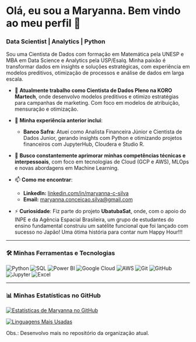 # Olá, eu sou a Maryanna. Bem vindo ao meu perfil 👋

### Data Scientist | Analytics | Python

Sou uma Cientista de Dados com formação em Matemática pela UNESP e MBA em Data Science e Analytics pela USP/Esalq. Minha paixão é transformar dados em insights e soluções estratégicas, com experiência em modelos preditivos, otimização de processos e análise de dados em larga escala.

- 🔭 **Atualmente trabalho como Cientista de Dados Pleno na KORO Martech**, onde desenvolvo modelos preditivos e otimizo estratégias para campanhas de marketing. Com foco em modelos de atribuição, mensuração e otimização.

- 🏢 **Minha experiência anterior inclui**:
    - **Banco Safra**: Atuei como Analista Financeira Júnior e Cientista de Dados Junior, gerando insights com Python e otimizando projetos financeiros com JupyterHub, Cloudera e Studio R.
    
- 🌱 **Busco constantemente aprimorar minhas competências técnicas e interpessoais**, com foco em tecnologias de Cloud (GCP e AWS), MLOps e novas abordagens em Machine Learning.

- 📫 **Como me encontrar**:
    - **LinkedIn:** [linkedin.com/in/maryanna-c-silva](https://www.linkedin.com/in/maryanna-c-silva)
    - **Email:** [maryanna.conceicao.silva@gmail.com](mailto:maryanna.conceicao.silva@gmail.com)

- ⚡ **Curiosidade**: Fiz parte do projeto **UbatubaSat**, onde, com o apoio do INPE e da Agência Espacial Brasileira, um grupo de estudantes do ensino fundamental construiu um satélite funcional que foi lançado com sucesso no Japão! Uma ótima história para contar num Happy Hour!!! 

---

### 🛠️ Minhas Ferramentas e Tecnologias

![Python](https://img.shields.io/badge/Python-3776AB?style=for-the-badge&logo=python&logoColor=white)
![SQL](https://img.shields.io/badge/SQL-4479A1?style=for-the-badge&logo=postgresql&logoColor=white)
![Power BI](https://img.shields.io/badge/Power%20BI-F2C811?style=for-the-badge&logo=powerbi&logoColor=black)
![Google Cloud](https://img.shields.io/badge/Google_Cloud-4285F4?style=for-the-badge&logo=google-cloud&logoColor=white)
![AWS](https://img.shields.io/badge/AWS-232F3E?style=for-the-badge&logo=amazon-aws&logoColor=white)
![Git](https://img.shields.io/badge/GIT-E44C30?style=for-the-badge&logo=git&logoColor=white)
![GitHub](https://img.shields.io/badge/GitHub-100000?style=for-the-badge&logo=github&logoColor=white)
![Jupyter](https://img.shields.io/badge/Jupyter-F37626.svg?&style=for-the-badge&logo=Jupyter&logoColor=white)
![Excel](https://img.shields.io/badge/Excel-217346?style=for-the-badge&logo=microsoft-excel&logoColor=white)

---

### 📊 Minhas Estatísticas no GitHub

[![Estatísticas de Maryanna no GitHub](https://github-readme-stats.vercel.app/api?username=MaryannaSilva&show_icons=true&theme=dracula&include_all_commits=true&count_private=true)](https://github.com/MaryannaSilva)

[![Linguagens Mais Usadas](https://github-readme-stats.vercel.app/api/top-langs/?username=MaryannaSilva&layout=compact&langs_count=7&theme=dracula)](https://github.com/MaryannaSilva)

Obs.: Desenvolvo mais no repositório da organização atual.


